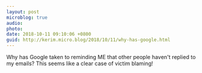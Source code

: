 ```yaml
---
layout: post
microblog: true
audio: 
photo: 
date: 2018-10-11 09:10:06 +0800
guid: http://kerim.micro.blog/2018/10/11/why-has-google.html
---
```

Why has Google taken to reminding ME that other people haven't replied to my emails? This seems like a clear case of victim blaming! 
